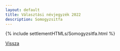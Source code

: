 ```yaml
---
layout: default
title: Választási névjegyzék 2022
description: Somogyzsitfa
---
```


{% include settlementHTMLs/Somogyzsitfa.html %}

[Vissza](./)